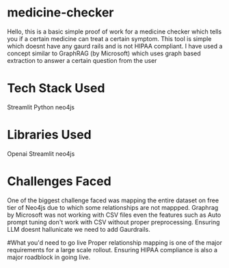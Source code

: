 # medicine-checker
Hello, this is a basic simple proof of work for a medicine checker which tells you if a certain medicine can treat a certain symptom. This tool is simple which doesnt have any gaurd rails and is not HIPAA compliant. I have used a concept similar to GraphRAG (by Microsoft) which uses graph based extraction to answer a certain question from the user

# Tech Stack Used
Streamlit
Python 
neo4js

# Libraries Used
Openai 
Streamlit 
neo4js

# Challenges Faced
One of the biggest challenge faced was mapping the entire dataset on free tier of Neo4js due to which some relationships are not mappped. Graphrag by Microsoft was not working with CSV files even the features such as Auto prompt tuning don't work with CSV without proper preprocessing. Ensuring LLM doesnt hallunicate we need to add Gaurdrails. 


#What you'd need to go live
Proper relationship mapping is one of the major requirements for a large scale rollout. Ensuring HIPAA compliance is also a major roadblock in going live. 
